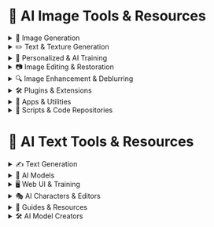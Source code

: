 # 📌 AI Image Tools & Resources

<details>
  <summary>🎨 Image Generation</summary>

  - [Krea AI](https://www.krea.ai/) - IMG GEN
  - [Stability AI](https://stabilityai.us.auth0.com/u/login) - IMG GEN
  - [MidJourney](https://www.midjourney.com/app/) - IMG GEN
  - [DALL·E 2](https://openai.com/dall-e-2/) - IMG GEN
  - [DreamStudio](https://beta.dreamstudio.ai/dream) - OUTPAINT/ETC/IMAGE
  - [NightCafe](https://creator.nightcafe.studio/) - IMG GEN
  - [NovelAI](https://novelai.net/) - ANIME GEN
  - [Stable Diffusion 2.0 GUI](https://colab.research.google.com/github/qunash/stable-diffusion-2-gui/blob/main/stable_diffusion_2_0.ipynb) - SD 2.0

</details>

<details>
  <summary>✏️ Text & Texture Generation</summary>

  - [OpenAI Playground](https://beta.openai.com/playground) - TEXT GEN
  - [Matt Niessner’s Tweet](https://twitter.com/MattNiessner/status/1557007179093348357) - TEXTURE GEN

</details>

<details>
  <summary>📜 Personalized & AI Training</summary>

  - [Hugging Face Diffusers Training](https://colab.research.google.com/github/huggingface/notebooks/blob/main/diffusers/sd_textual_inversion_training.ipynb) - PERSONALIZED IMG TRAINING
  - [DualStyleGAN](https://github.com/williamyang1991/DualStyleGAN) - IMAGE TRAIN / TRANSFER
  - [Dreambooth Stable Diffusion](https://github.com/XavierXiao/Dreambooth-Stable-Diffusion) - TRAIN DATASET
  - [Fast Stable Diffusion](https://github.com/TheLastBen/fast-stable-diffusion) - DREAMBOOTH + STABLE DIFF
  - [Prompt-to-Prompt](https://github.com/google/prompt-to-prompt) - PROMPT TO PROMPT
  - [Paint with Words](https://github.com/cloneofsimo/paint-with-words-sd) - PAINT WITH WORDS

</details>

<details>
  <summary>📷 Image Editing & Restoration</summary>

  - [GFPGAN](https://github.com/TencentARC/GFPGAN) - FACE FIX
  - [CodeFormer](http://cedro3.com/ai/codeformer/) - FACE RESTORATION
  - [Restore Any Image](https://github.com/xpixelgroup/diffbir) - RESTORE ANY IMAGE
  - [Uncanny Faces](https://huggingface.co/spaces/pcuenq/uncanny-faces) - TEXT TO UNCANNY FACE / CONTROLNET
  - [Instruct Pix2Pix](https://huggingface.co/spaces/timbrooks/instruct-pix2pix) - IMAGE EDIT WITH INSTRUCTION
  - [ClipDrop](https://clipdrop.co/) - IMG RELIGHT/BG REM
  - [Palette FM](https://palette.fm/color) - B/W IMG COLORIZER
  - [DragGAN](https://vcai.mpi-inf.mpg.de/projects/DragGAN/) - DRAG-GAN
  - [Replace Anything](https://huggingface.co/spaces/modelscope/ReplaceAnything?ref=aiartweekly) - REPLACE ANYTHING
  - [DeepBump](https://github.com/HugoTini/DeepBump) - DEEP BUMP

</details>

<details>
  <summary>🔍 Image Enhancement & Deblurring</summary>

  - [Infinite Canvas](https://colab.research.google.com/github/lkwq007/stablediffusion-infinity/blob/master/stablediffusion_infinity_colab.ipynb) - INFINITE CANVAS
  - [Frame Interpolation](https://film-net.github.io/) - FRAME INTERP
  - [3D Photo Inpainting](https://shihmengli.github.io/3D-Photo-Inpainting/) - CONTEXT AWARE INPAINTING
  - [Diffuse the Rest](https://huggingface.co/spaces/huggingface-projects/diffuse-the-rest) - DIFFUSE THE FCKN REST
  - [User Controllable Latent Transformer](https://huggingface.co/spaces/radames/UserControllableLT-Latent-Transformer) - CONTROLLABLE LATENT TRANSFORMER
  - [AnyDoor](https://github.com/damo-vilab/AnyDoor) - OBJECT LEVEL IMAGE CUSTOMIZATION
  - [Image Deblur](https://arxiv.org/abs/2212.01789) - IMAGE DEBLUR

</details>

<details>
  <summary>🛠️ Plugins & Extensions</summary>

  - [DALLE Photoshop Plugin](https://www.flyingdog.de/sd/) - DALLE PS
  - [Stable Diffusion Photoshop Plugin](https://www.getalpaca.io/) - STABLE DIFF PS
  - [Auto Photoshop Stable Diffusion Plugin](https://github.com/AbdullahAlfaraj/Auto-Photoshop-StableDiffusion-Plugin) - STABLE DIFF PS FREE
  - [Auto Photoshop A1111 Plugin](https://github.com/AbdullahAlfaraj/Auto-Photoshop-StableDiffusion-Plugin?utm_campaign=AI+Art+Weekly&utm_medium=website&utm_source=aiartweekly.com) - AUTOMATIC1111 TO PHOTOSHOP

</details>

<details>
  <summary>📱 Apps & Utilities</summary>

  - [PhotoRoom](https://twitter.com/photoroom_app) - PHOTO to POSTER (BG REM)
  - [Interior AI](https://interiorai.com/) - INTERIOR GEN
  - [Outfit Anyone](https://github.com/HumanAIGC/OutfitAnyone) - OUTFIT ANYONE
  - [Waifu Labs](https://waifulabs.com/) - WAIFU LABS
  - [Generate Pixel Art](https://huggingface.co/spaces/Alican/pixera?utm_campaign=AI+Art+Weekly&utm_medium=website&utm_source=aiartweekly.com) - PIXEL ART

</details>

<details>
  <summary>📜 Scripts & Code Repositories</summary>

  - [Depth Map for SD WebUI](https://github.com/thygate/stable-diffusion-webui-depthmap-script) - DEPTH MAP FOR SD WEBUI
  - [Stable Diffusion Colab Tools](https://github.com/karaage0703/stable-diffusion-colab-tools) - SD COLAB COLLECTION TOOLS KARAAGE
  - [Stable Diffusion Videos](https://github.com/nateraw/stable-diffusion-videos) - PROMPT AND SEED INTERP ONLY
  - [Historical People Generator](https://perchance.org/descriptive-royal-navy-sailors-with-image) - HISTORICAL PEOPLE GEN
  - [AI-Forever Kandinsky](https://github.com/ai-forever) - KANDINSKY 2 - RU MODELS

</details>


# 📝 AI Text Tools & Resources

<details>
  <summary>✍️ Text Generation</summary>

  - [NovelAI](https://novelai.net/) - NOVEL GEN
  - [Prompt Explorer](https://docs.google.com/spreadsheets/d/1oi0fwTNuJu5EYM2DIndyk0KeAY8tL6-Qd1BozFb9Zls/edit#gid=1567267935) - PROMPT EXPLORER
  - [ChatGPT](https://chat.openai.com/chat) - CHAT GPT
  - [Open Assistant](https://open-assistant.io/chat) - OPEN ASSISTANT
  - [MiniGPT-4](https://minigpt-4.github.io/) - MINICHAT GPT (IMG RECOGNITION)

</details>

<details>
  <summary>🧠 AI Models</summary>

  - [GPT4ALL](https://github.com/nomic-ai/gpt4all) - GPT4ALL
  - [AutoGPT](https://github.com/Torantulino/Auto-GPT) - AUTOGPT
  - [Vicuna](https://huggingface.co/anon8231489123/vicuna-13b-GPTQ-4bit-128g/tree/main) - VICUNA
  - [GPT4-X Alpaca](https://huggingface.co/anon8231489123/gpt4-x-alpaca-13b-native-4bit-128g/tree/main) - GPT4-X ALPACA
  - [Vicuna 13B](https://huggingface.co/TheBloke/vicuna-13B-1.1-GPTQ-4bit-128g) - VICUNA 13B
  - [Alpaca 13B](https://huggingface.co/anon8231489123/gpt4-x-alpaca-13b-native-4bit-128g) - ALPACA 13B
  - [Pygmalion 7B](https://huggingface.co/gozfarb/pygmalion-7b-4bit-128g-cuda) - PYGMALION 7B
  - [Pygmalion 6B](https://huggingface.co/mayaeary/pygmalion-6b_dev-4bit-128g) - PYGMALION 6B
  - [Stable Vicuna 13B](https://huggingface.co/TheBloke/stable-vicuna-13B-GPTQ/tree/main) - STABLE VICUNA 13B
  - [Mosaic Base](https://huggingface.co/mosaicml/mpt-7b) - MOSAIC BASE
  - [Mosaic Instruct](https://huggingface.co/mosaicml/mpt-7b-instruct) - MOSAIC INSTRUCT
  - [Mosaic Chat](https://huggingface.co/mosaicml/mpt-7b-chat) - MOSAIC CHAT
  - [Mosaic 65K StoryWriter](https://huggingface.co/mosaicml/mpt-7b-storywriter) - MOSAIC 65K STORYWRITER
  - [WizardLM 7B Censored](https://huggingface.co/TheBloke/wizardLM-7B-GPTQ) - WIZARDLM 7B CENSORED
  - [WizardLM 7B Uncensored](https://huggingface.co/TheBloke/WizardLM-7B-uncensored-GPTQ) - WIZARDLM 7B UNCENSORED
  - [Mosaic 4Bit 65K StoryWriter](https://huggingface.co/OccamRazor/mpt-7b-storywriter-4bit-128g) - MOSAIC 4BIT 65K STORYWRITER

</details>

<details>
  <summary>🖥️ Web UI & Training</summary>

  - [Oobabooga 1-Click Install](https://github.com/oobabooga/text-generation-webui) - OOBABOOGA 1 CLICK
  - [Oobabooga](https://github.com/oobabooga/text-generation-webui) - OOBABOOGA

</details>

<details>
  <summary>🎭 AI Characters & Editors</summary>

  - [Bot Prompts](https://botprompts.net/) - FREE CHARACTERS
  - [Character Editor](https://zoltanai.github.io/character-editor/) - CHARACTER EDITOR

</details>

<details>
  <summary>📖 Guides & Resources</summary>

  - [Character Creation Guide](https://rentry.org/chai-pygmalion-tips) - CHARACTER CREATE GUIDE

</details>

<details>
  <summary>🛠️ AI Model Creators</summary>

  - [TheBloke Models](https://huggingface.co/TheBloke) - THE BLOKE
  - [KaiokenDev - Extending Context](https://kaiokendev.github.io/til#extending-context-to-8k) - KAIOKENDEV

</details>
